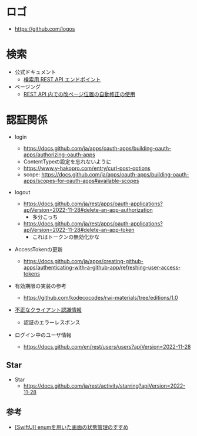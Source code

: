 # ロゴ
- https://github.com/logos

#  検索

- 公式ドキュメント
    - [検索用 REST API エンドポイント](https://docs.github.com/ja/rest/search/search?apiVersion=2022-11-28) 
- ページング
    - [REST API 内での改ページ位置の自動修正の使用](https://docs.github.com/ja/rest/using-the-rest-api/using-pagination-in-the-rest-api?apiVersion=2022-11-28)

# 認証関係
- login
    - https://docs.github.com/ja/apps/oauth-apps/building-oauth-apps/authorizing-oauth-apps
    - ContentTypeの設定を忘れないように
    - https://www.y-hakopro.com/entry/curl-post-options
    - scope: https://docs.github.com/ja/apps/oauth-apps/building-oauth-apps/scopes-for-oauth-apps#available-scopes

- logout
    - https://docs.github.com/ja/rest/apps/oauth-applications?apiVersion=2022-11-28#delete-an-app-authorization
        - 多分こっち
    - https://docs.github.com/ja/rest/apps/oauth-applications?apiVersion=2022-11-28#delete-an-app-token
        - これはトークンの無効化かな

- AccessTokenの更新
    - https://docs.github.com/ja/apps/creating-github-apps/authenticating-with-a-github-app/refreshing-user-access-tokens


- 有効期限の実装の参考
    - https://github.com/kodecocodes/rwi-materials/tree/editions/1.0

- [不正なクライアント認識情報](https://docs.github.com/ja/apps/oauth-apps/maintaining-oauth-apps/troubleshooting-oauth-app-access-token-request-errors#incorrect-client-credentials)
    - 認証のエラーレスポンス

- ログイン中のユーザ情報
    - https://docs.github.com/en/rest/users/users?apiVersion=2022-11-28

## Star

- Star
    - https://docs.github.com/ja/rest/activity/starring?apiVersion=2022-11-28

## 参考
- [[SwiftUI] enumを用いた画面の状態管理のすすめ](https://zenn.dev/kntk/articles/d1090ada19d3f5#%E4%BB%96%E3%81%AE%E6%84%8F%E8%A6%8B)
